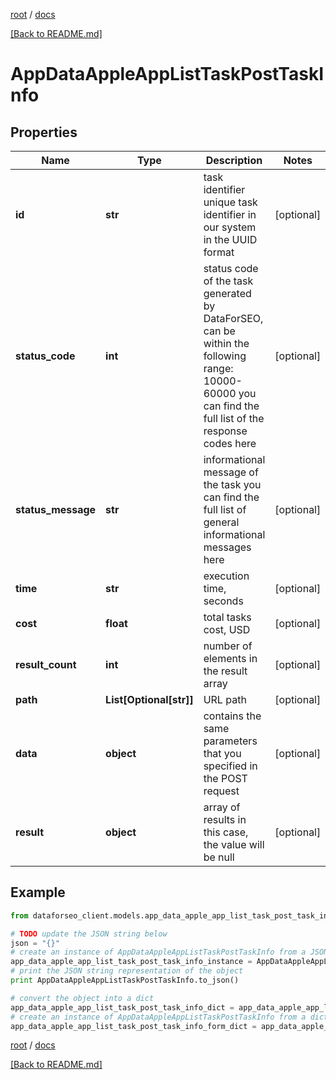 [root](./../ "root") / [docs](./ "docs")

[[Back to README.md]](./../README.md "[Back to README.md]")

# AppDataAppleAppListTaskPostTaskInfo

## Properties

Name | Type | Description | Notes
------------ | ------------- | ------------- | -------------
**id** | **str** | task identifier unique task identifier in our system in the UUID format | [optional]
**status_code** | **int** | status code of the task generated by DataForSEO, can be within the following range: 10000-60000 you can find the full list of the response codes here | [optional]
**status_message** | **str** | informational message of the task you can find the full list of general informational messages here | [optional]
**time** | **str** | execution time, seconds | [optional]
**cost** | **float** | total tasks cost, USD | [optional]
**result_count** | **int** | number of elements in the result array | [optional]
**path** | **List[Optional[str]]** | URL path | [optional]
**data** | **object** | contains the same parameters that you specified in the POST request | [optional]
**result** | **object** | array of results in this case, the value will be null | [optional]

## Example

```python
from dataforseo_client.models.app_data_apple_app_list_task_post_task_info import AppDataAppleAppListTaskPostTaskInfo

# TODO update the JSON string below
json = "{}"
# create an instance of AppDataAppleAppListTaskPostTaskInfo from a JSON string
app_data_apple_app_list_task_post_task_info_instance = AppDataAppleAppListTaskPostTaskInfo.from_json(json)
# print the JSON string representation of the object
print AppDataAppleAppListTaskPostTaskInfo.to_json()

# convert the object into a dict
app_data_apple_app_list_task_post_task_info_dict = app_data_apple_app_list_task_post_task_info_instance.to_dict()
# create an instance of AppDataAppleAppListTaskPostTaskInfo from a dict
app_data_apple_app_list_task_post_task_info_form_dict = app_data_apple_app_list_task_post_task_info.from_dict(app_data_apple_app_list_task_post_task_info_dict)
```

  

[root](./../ "root") / [docs](./ "docs")

[[Back to README.md]](./../README.md "[Back to README.md]")